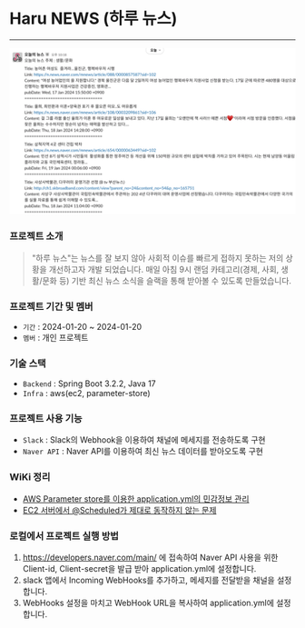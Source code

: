 # Haru NEWS (하루 뉴스)

---

![img.png](img.png)

### 프로젝트 소개

> "하루 뉴스"는 뉴스를 잘 보지 않아 사회적 이슈를 빠르게 접하지 못하는 저의 상황을 개선하고자 개발 되었습니다. 매일 아침 9시 랜덤 카테고리(경제, 사회, 생활/문화 등) 기반 최신 뉴스 소식을 슬랙을 통해
> 받아볼 수
> 있도록 만들었습니다.

### 프로젝트 기간 및 멤버

- `기간` : 2024-01-20 ~ 2024-01-20
- `멤버` : 개인 프로젝트

### 기술 스택

- `Backend` : Spring Boot 3.2.2, Java 17
- `Infra` : aws(ec2, parameter-store)

### 프로젝트 사용 기능

- `Slack` : Slack의 Webhook을 이용하여 채널에 메세지를 전송하도록 구현
- `Naver API` : Naver API를 이용하여 최신 뉴스 데이터를 받아오도록 구현

### WiKi 정리

- [AWS Parameter store를 이용한 application.yml의 민감정보 관리](https://github.com/park0jae/HaruNews/wiki/AWS-Parameter-store%EB%A5%BC-%EC%9D%B4%EC%9A%A9%ED%95%9C-application.yml%EC%9D%98-%EB%AF%BC%EA%B0%90%EC%A0%95%EB%B3%B4-%EA%B4%80%EB%A6%AC)
- [EC2 서버에서 @Scheduled가 제대로 동작하지 않는 문제](https://github.com/park0jae/HaruNews/wiki/EC2-%EC%84%9C%EB%B2%84%EC%97%90%EC%84%9C-@Scheduled%EA%B0%80-%EC%A0%9C%EB%8C%80%EB%A1%9C-%EB%8F%99%EC%9E%91%ED%95%98%EC%A7%80-%EC%95%8A%EB%8A%94-%EB%AC%B8%EC%A0%9C)

### 로컬에서 프로젝트 실행 방법

1. https://developers.naver.com/main/ 에 접속하여 Naver API 사용을 위한 Client-id, Client-secret을 발급 받아 application.yml에 설정합니다.
2. slack 앱에서 Incoming WebHooks를 추가하고, 메세지를 전달받을 채널을 설정합니다.
3. WebHooks 설정을 마치고 WebHook URL을 복사하여 application.yml에 설정합니다.

